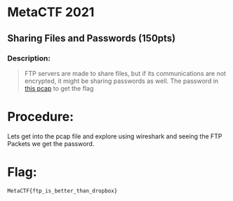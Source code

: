 # MetaCTF 2021

## Sharing Files and Passwords (150pts)

### Description: 

>FTP servers are made to share files, but if its communications are not encrypted, it might be sharing passwords as well. The password in [this pcap](https://metaproblems.com/2dd6443361555f266a8c2f54c50d01e9/ftp_challenge.pcapng) to get the flag

#  Procedure: 
Lets get into the pcap file and explore using wireshark and seeing the FTP Packets we get the password.

# Flag:
```
MetaCTF{ftp_is_better_than_dropbox}
```

  
